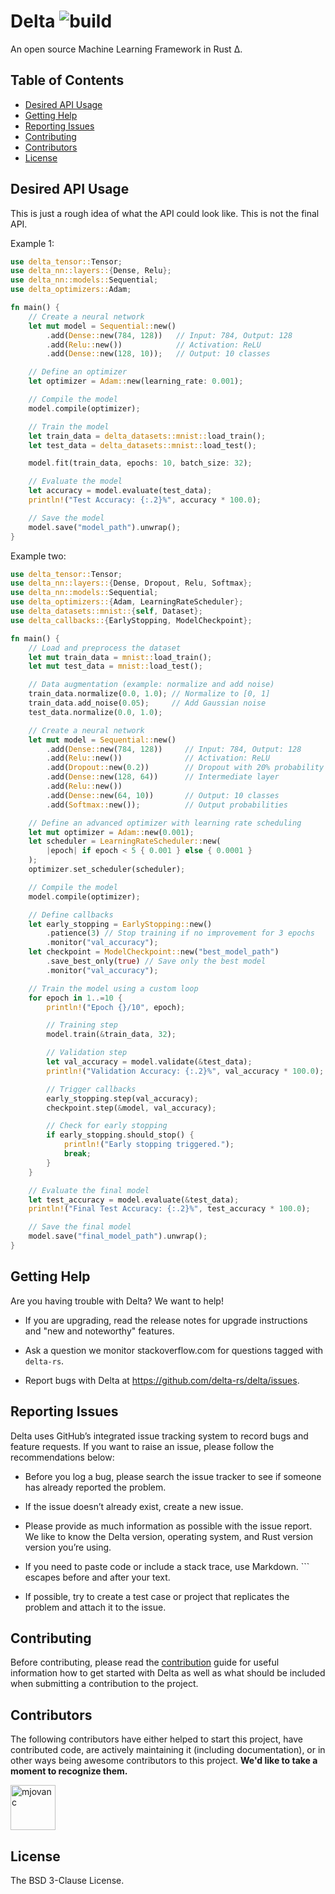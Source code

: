 # Delta <!-- omit in toc --> ![build](https://img.shields.io/github/actions/workflow/status/delta-rs/delta/core.yml?branch=master)

[//]: # (![crates.io]&#40;https://img.shields.io/crates/v/delta.svg&#41;)
[//]: # ([![documentation]&#40;https://img.shields.io/badge/docs-delta-blue?logo=rust&#41;]&#40;https://docs.rs/delta/latest/&#41;)

An open source Machine Learning Framework in Rust Δ.

## Table of Contents <!-- omit in toc -->

- [Desired API Usage](#desired-api-usage)
- [Getting Help](#getting-help)
- [Reporting Issues](#reporting-issues)
- [Contributing](#contributing)
- [Contributors](#contributors)
- [License](#license)

## Desired API Usage

This is just a rough idea of what the API could look like. This is not the final API.

Example 1:

```rust
use delta_tensor::Tensor;
use delta_nn::layers::{Dense, Relu};
use delta_nn::models::Sequential;
use delta_optimizers::Adam;

fn main() {
    // Create a neural network
    let mut model = Sequential::new()
        .add(Dense::new(784, 128))   // Input: 784, Output: 128
        .add(Relu::new())            // Activation: ReLU
        .add(Dense::new(128, 10));   // Output: 10 classes

    // Define an optimizer
    let optimizer = Adam::new(learning_rate: 0.001);

    // Compile the model
    model.compile(optimizer);

    // Train the model
    let train_data = delta_datasets::mnist::load_train();
    let test_data = delta_datasets::mnist::load_test();

    model.fit(train_data, epochs: 10, batch_size: 32);

    // Evaluate the model
    let accuracy = model.evaluate(test_data);
    println!("Test Accuracy: {:.2}%", accuracy * 100.0);

    // Save the model
    model.save("model_path").unwrap();
}
```

Example two:

```rust
use delta_tensor::Tensor;
use delta_nn::layers::{Dense, Dropout, Relu, Softmax};
use delta_nn::models::Sequential;
use delta_optimizers::{Adam, LearningRateScheduler};
use delta_datasets::mnist::{self, Dataset};
use delta_callbacks::{EarlyStopping, ModelCheckpoint};

fn main() {
    // Load and preprocess the dataset
    let mut train_data = mnist::load_train();
    let mut test_data = mnist::load_test();

    // Data augmentation (example: normalize and add noise)
    train_data.normalize(0.0, 1.0); // Normalize to [0, 1]
    train_data.add_noise(0.05);     // Add Gaussian noise
    test_data.normalize(0.0, 1.0);

    // Create a neural network
    let mut model = Sequential::new()
        .add(Dense::new(784, 128))     // Input: 784, Output: 128
        .add(Relu::new())              // Activation: ReLU
        .add(Dropout::new(0.2))        // Dropout with 20% probability
        .add(Dense::new(128, 64))      // Intermediate layer
        .add(Relu::new())
        .add(Dense::new(64, 10))       // Output: 10 classes
        .add(Softmax::new());          // Output probabilities

    // Define an advanced optimizer with learning rate scheduling
    let mut optimizer = Adam::new(0.001);
    let scheduler = LearningRateScheduler::new(
        |epoch| if epoch < 5 { 0.001 } else { 0.0001 }
    );
    optimizer.set_scheduler(scheduler);

    // Compile the model
    model.compile(optimizer);

    // Define callbacks
    let early_stopping = EarlyStopping::new()
        .patience(3) // Stop training if no improvement for 3 epochs
        .monitor("val_accuracy");
    let checkpoint = ModelCheckpoint::new("best_model_path")
        .save_best_only(true) // Save only the best model
        .monitor("val_accuracy");

    // Train the model using a custom loop
    for epoch in 1..=10 {
        println!("Epoch {}/10", epoch);

        // Training step
        model.train(&train_data, 32);

        // Validation step
        let val_accuracy = model.validate(&test_data);
        println!("Validation Accuracy: {:.2}%", val_accuracy * 100.0);

        // Trigger callbacks
        early_stopping.step(val_accuracy);
        checkpoint.step(&model, val_accuracy);

        // Check for early stopping
        if early_stopping.should_stop() {
            println!("Early stopping triggered.");
            break;
        }
    }

    // Evaluate the final model
    let test_accuracy = model.evaluate(&test_data);
    println!("Final Test Accuracy: {:.2}%", test_accuracy * 100.0);

    // Save the final model
    model.save("final_model_path").unwrap();
}
```

## Getting Help

Are you having trouble with Delta? We want to help!

[//]: # (- Read through the documentation on our [docs]&#40;https://docs.rs/delta/latest/delta/&#41;.)

- If you are upgrading, read the release notes for upgrade instructions and "new and noteworthy" features.

- Ask a question we monitor stackoverflow.com for questions tagged with `delta-rs`.

- Report bugs with Delta at https://github.com/delta-rs/delta/issues.

## Reporting Issues

Delta uses GitHub’s integrated issue tracking system to record bugs and feature requests. If you want to raise an issue, please follow the recommendations below:

- Before you log a bug, please search the issue tracker to see if someone has already reported the problem.

- If the issue doesn’t already exist, create a new issue.

- Please provide as much information as possible with the issue report. We like to know the Delta version, operating system, and Rust version version you’re using.

- If you need to paste code or include a stack trace, use Markdown. ``` escapes before and after your text.

- If possible, try to create a test case or project that replicates the problem and attach it to the issue.

## Contributing

Before contributing, please read the [contribution](https://github.com/delta-rs/Delta/blob/master/CONTRIBUTING.md) guide for useful information how to get started with Delta as well as what should be included when submitting a contribution to the project.

## Contributors

The following contributors have either helped to start this project, have contributed
code, are actively maintaining it (including documentation), or in other ways
being awesome contributors to this project. **We'd like to take a moment to recognize them.**

[<img src="https://github.com/mjovanc.png?size=72" alt="mjovanc" width="72">](https://github.com/mjovanc)

## License

The BSD 3-Clause License.
